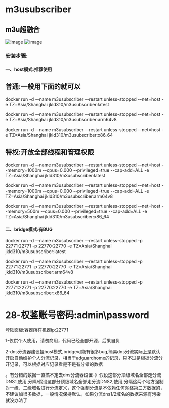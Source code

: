 # m3usubscriber
## m3u超融合

![image](https://github.com/paperbluster/m3u_subscriber/blob/main/%E5%9B%BE%E7%89%871.png?raw=true)
![image](https://github.com/paperbluster/m3u_subscriber/blob/main/dns%E5%88%86%E6%B5%81%E7%BB%93%E7%BB%93%E6%9E%84.jpg?raw=true)

### 安装步骤:

#### 一、host模式:推荐使用

## 普通:一般用下面的就可以

docker run   -d --name m3usubscriber  --restart unless-stopped --net=host -e TZ=Asia/Shanghai jkld310/m3usubscriber:latest

docker run   -d --name m3usubscriber --restart unless-stopped --net=host -e TZ=Asia/Shanghai jkld310/m3usubscriber:arm64v8

docker run   -d --name m3usubscriber --restart unless-stopped --net=host -e TZ=Asia/Shanghai jkld310/m3usubscriber:x86_64

## 特权:开放全部线程和管理权限

docker run   -d --name m3usubscriber --restart unless-stopped --net=host --memory=1000m --cpus=0.000 --privileged=true --cap-add=ALL -e TZ=Asia/Shanghai jkld310/m3usubscriber:latest

docker run   -d --name m3usubscriber  --restart unless-stopped --net=host --memory=1000m --cpus=0.000 --privileged=true --cap-add=ALL -e TZ=Asia/Shanghai jkld310/m3usubscriber:arm64v8

docker run    -d --name m3usubscriber --restart unless-stopped --net=host --memory=500m --cpus=0.000 --privileged=true --cap-add=ALL -e TZ=Asia/Shanghai jkld310/m3usubscriber:x86_64

#### 二、bridge模式:有BUG

docker run   -d --name m3usubscriber  --restart unless-stopped -p 22771:22771 -p 22770:22770  -e TZ=Asia/Shanghai jkld310/m3usubscriber:latest

docker run   -d --name m3usubscriber  --restart unless-stopped -p 22771:22771 -p 22770:22770  -e TZ=Asia/Shanghai jkld310/m3usubscriber:arm64v8

docker run   -d --name m3usubscriber  --restart unless-stopped -p 22771:22771 -p 22770:22770  -e TZ=Asia/Shanghai jkld310/m3usubscriber:x86_64

# 28-权鉴账号密码:admin\password

登陆面板:容器所在机器ip:22771

1-仅供个人使用，请勿商用，代码已经全部开源，后果自负

2-dns分流器建议挂host模式,bridge可能有很多bug,简易dns分流实际上是默认开启自动维护个人分流记录，相当于adguardhome的记录，只不过是根据分流分开记录，可以根据对应记录看是不是有分错的数据

。有分错的数据一直搞不定去dns分流器设置-》假设这部分顶级域名全部走分流DNS1,使用,分隔/假设这部分顶级域名全部走分流DNS2,使用,分隔这两个地方强制对一级、二级域名进行分流定义，这个强制分流是不依赖任何网络第三方数据的，不建议加很多数据，一般情况保持默认。如果分流dns1/2域名的数据来源有污染就没办法了




